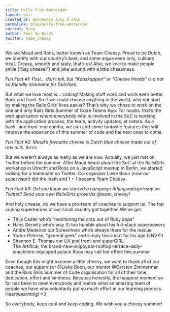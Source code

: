 ```yaml
---
title: Hello from Amsterdam
layout: post
created_at: Wednesday July 8 2015 
permalink: blog/hello-from-amsterdam
current: blog
author: Roos de Bildt
twitter: team_cheesy
---
```


We are Maud and Roos, better known as Team Cheesy. Proud to be Dutch, we identify with our country’s best, and some argue even only, culinary treat. Greasy, smooth and tasty, that’s us! Also, we love to make people smile (“Say cheese!”) and joke around with a little cheesiness.

_Fun Fact #1: Psst… don’t tell, but “Kaaskoppen” or “Cheese Heads” is a not so friendly nickname for Dutchies._

But what we love most is… coding! Making stuff work and work even better. Back and front. So if we could choose anything in the world, why not start by making the Rails Girls’ lives easier? That’s why we chose to work on the one and only Rails Girls Summer of Code Teams App. For noobs: that’s the web application where everybody who is involved in the SoC is working with the application process, the team, activity updates, et cetera. As a back- and front-end combo, we can add some fantastic features that will improve the experience of this summer of code and the next ones to come.

_Fun Fact #2: Maud’s favourite cheese is Dutch blue cheese made out of raw milk._
Brrrrr.

But we weren’t always as melty as we are now. Actually, we just met on Twitter before the summer. After Maud heard about the SoC at the RailsGirls workshop in Utrecht and Roos on a JavaScript meetup in Berlin, we started looking for a teammate on Twitter. Co-organizer Lieke Boon (now our supervisor!) did the math and 1 + 1 became Team Cheesy.

_Fun Fact #3: Did you know we started a campaign #thingsrailsgirlssay on Twitter? Send your own RailsGirls proverbs @team_cheesy!_

And holy cheese, do we have a pro-team of coaches to support us. The top coding superheroes of our small country got together. We’ve got:

* Thijs Cadier who’s “monitoring the crap out of Ruby apps”  
* Hans Gerwitz who’s way (!) too humble about his full-stack superpowers  
* Andre Medeiros our Screenhero who’s always there for the rescue  
* Yorick Peterse, “general geek” and simply too smart for his age (ENVY!)  
* Shannon E. Thomas our UX and front-end superGIRL  
The Artifical, the brand-new-skippybal-rooftop-terrace-daily-snacktime-equipped palace Roos may call her office this summer  

Even though this might become a little cheesy, we want to thank all of our coaches, our supervisor @Lieke Boon, our mentor @Carsten Zimmerman and the Rails Girls Summer of Code organisation for all of their time, dedication, effort and kindness. Because honestly, the happiest moment so far has been to meet everybody and realize what an amazing team of people we have who voluntarily put so much effort in our learning process. Heartwearming! <3

So everybody, keep cool and keep coding. We wish you a cheesy summer!



